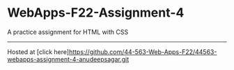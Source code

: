 # WebApps-F22-Assignment-4
A practice assignment for HTML with CSS
*******
Hosted at
[click here]<https://github.com/44-563-Web-Apps-F22/44563-webapps-assignment-4-anudeepsagar.git>